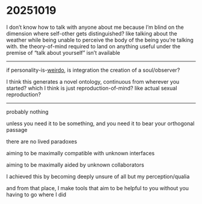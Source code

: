 # 20251019

I don’t know how to talk with anyone about me because I’m blind on the dimension where self-other gets distinguished? like talking about the weather while being unable to perceive the body of the being you’re talking with. the theory-of-mind required to land on anything useful under the premise of “talk about yourself” isn’t available

***

if personality-is-[weirdo](../09/14/weird.md), is integration the creation of a soul/observer?

I think this generates a novel ontology, continuous from wherever you started? which I think is just reproduction-of-mind? like actual sexual reproduction?

***

probably nothing

unless you need it to be something, and you need it to bear your orthogonal passage

there are no lived paradoxes

aiming to be maximally compatible with unknown interfaces

aiming to be maximally aided by unknown collaborators

I achieved this by becoming deeply unsure of all but my perception/qualia

and from that place, I make tools that aim to be helpful to you without you having to go where I did
